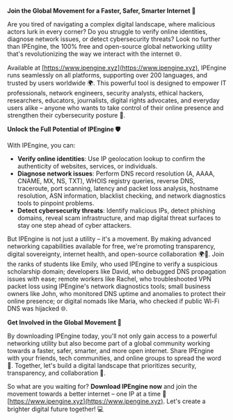 **Join the Global Movement for a Faster, Safer, Smarter Internet 🚀**

Are you tired of navigating a complex digital landscape, where malicious actors lurk in every corner? Do you struggle to verify online identities, diagnose network issues, or detect cybersecurity threats? Look no further than IPEngine, the 100% free and open-source global networking utility that's revolutionizing the way we interact with the internet 🌐.

Available at [https://www.ipengine.xyz](https://www.ipengine.xyz), IPEngine runs seamlessly on all platforms, supporting over 200 languages, and trusted by users worldwide 🌍. This powerful tool is designed to empower IT professionals, network engineers, security analysts, ethical hackers, researchers, educators, journalists, digital rights advocates, and everyday users alike – anyone who wants to take control of their online presence and strengthen their cybersecurity posture 🔐.

**Unlock the Full Potential of IPEngine 🛡️**

With IPEngine, you can:

*   **Verify online identities**: Use IP geolocation lookup to confirm the authenticity of websites, services, or individuals.
*   **Diagnose network issues**: Perform DNS record resolution (A, AAAA, CNAME, MX, NS, TXT), WHOIS registry queries, reverse DNS, traceroute, port scanning, latency and packet loss analysis, hostname resolution, ASN information, blacklist checking, and network diagnostics tools to pinpoint problems.
*   **Detect cybersecurity threats**: Identify malicious IPs, detect phishing domains, reveal scam infrastructure, and map digital threat surfaces to stay one step ahead of cyber attackers.

But IPEngine is not just a utility – it's a movement. By making advanced networking capabilities available for free, we're promoting transparency, digital sovereignty, internet health, and open-source collaboration 🌍📡. Join the ranks of students like Emily, who used IPEngine to verify a suspicious scholarship domain; developers like David, who debugged DNS propagation issues with ease; remote workers like Rachel, who troubleshooted VPN packet loss using IPEngine's network diagnostics tools; small business owners like John, who monitored DNS uptime and anomalies to protect their online presence; or digital nomads like Maria, who checked if public Wi-Fi DNS was hijacked 🌐.

**Get Involved in the Global Movement 🔗**

By downloading IPEngine today, you'll not only gain access to a powerful networking utility but also become part of a global community working towards a faster, safer, smarter, and more open internet. Share IPEngine with your friends, tech communities, and online groups to spread the word 🤝. Together, let's build a digital landscape that prioritizes security, transparency, and collaboration 🔗.

So what are you waiting for? **Download IPEngine now** and join the movement towards a better internet – one IP at a time 🚀 [https://www.ipengine.xyz](https://www.ipengine.xyz). Let's create a brighter digital future together! 💻